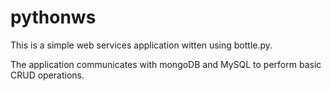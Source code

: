 pythonws
========
This is a simple web services application witten using bottle.py.

The application communicates with mongoDB and MySQL to perform basic CRUD operations.

